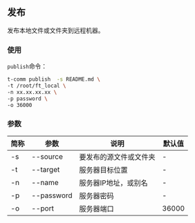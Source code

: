 ## 发布

发布本地文件或文件夹到远程机器。

### 使用

`publish`命令：

```bash
t-comm publish  -s README.md \
-t /root/ft_local \
-n xx.xx.xx.xx \
-p password \
-o 36000
```


### 参数

| 简称 | 参数       | 说明                   | 默认值 |
| ---- | ---------- | ---------------------- | ------ |
| -s   | --source   | 要发布的源文件或文件夹 | -      |
| -t   | --target   | 服务器目标位置         | -      |
| -n   | --name     | 服务器IP地址，或别名   | -      |
| -p   | --password | 服务器密码             | -      |
| -o   | --port     | 服务器端口             | 36000  |
